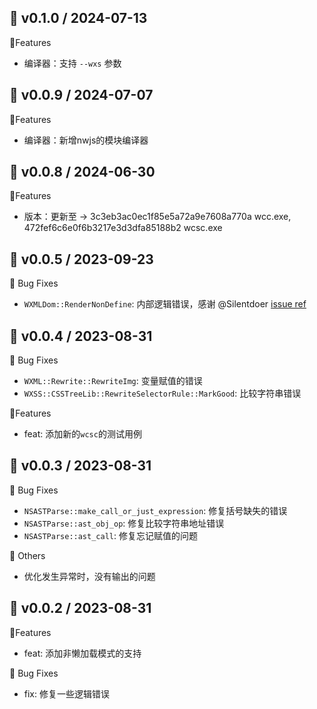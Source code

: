 ## 🌈 v0.1.0 / 2024-07-13

🚀Features

- 编译器：支持 `--wxs` 参数

## 🌈 v0.0.9 / 2024-07-07

🚀Features

- 编译器：新增nwjs的模块编译器

## 🌈 v0.0.8 / 2024-06-30

🚀Features

- 版本：更新至 -> 3c3eb3ac0ec1f85e5a72a9e7608a770a  wcc.exe, 472fef6c6e0f6b3217e3d3dfa85188b2  wcsc.exe

## 🌈 v0.0.5 / 2023-09-23

🐞 Bug Fixes

- `WXMLDom::RenderNonDefine`: 内部逻辑错误，感谢 @Silentdoer [issue ref](https://github.com/msojocs/wechat-web-devtools-linux/issues/91)

## 🌈 v0.0.4 / 2023-08-31

🐞 Bug Fixes

- `WXML::Rewrite::RewriteImg`: 变量赋值的错误
- `WXSS::CSSTreeLib::RewriteSelectorRule::MarkGood`: 比较字符串错误

🚀Features

- feat: 添加新的`wcsc`的测试用例

## 🌈 v0.0.3 / 2023-08-31

🐞 Bug Fixes

- `NSASTParse::make_call_or_just_expression`: 修复括号缺失的错误
- `NSASTParse::ast_obj_op`: 修复比较字符串地址错误
- `NSASTParse::ast_call`: 修复忘记赋值的问题

🚧 Others
- 优化发生异常时，没有输出的问题

## 🌈 v0.0.2 / 2023-08-31

🚀Features
- feat: 添加非懒加载模式的支持

🐞 Bug Fixes
- fix: 修复一些逻辑错误
